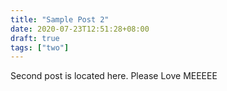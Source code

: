```yaml
---
title: "Sample Post 2"
date: 2020-07-23T12:51:28+08:00
draft: true
tags: ["two"]
---
```


Second post is located here. Please Love MEEEEE